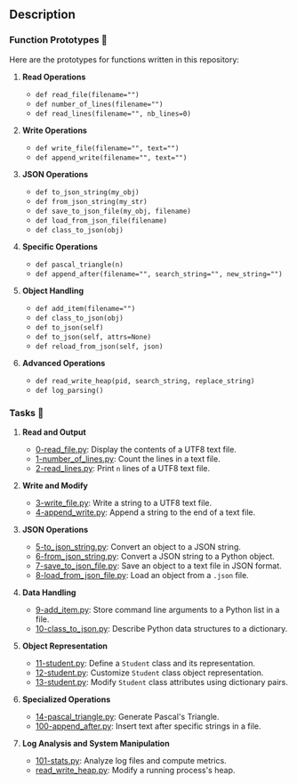 ## Description

### Function Prototypes 💾
Here are the prototypes for functions written in this repository:

1. **Read Operations**
   * `def read_file(filename="")`
   * `def number_of_lines(filename="")`
   * `def read_lines(filename="", nb_lines=0)`

2. **Write Operations**
   * `def write_file(filename="", text="")`
   * `def append_write(filename="", text="")`

3. **JSON Operations**
   * `def to_json_string(my_obj)`
   * `def from_json_string(my_str)`
   * `def save_to_json_file(my_obj, filename)`
   * `def load_from_json_file(filename)`
   * `def class_to_json(obj)`

4. **Specific Operations**
   * `def pascal_triangle(n)`
   * `def append_after(filename="", search_string="", new_string="")`

5. **Object Handling**
   * `def add_item(filename="")`
   * `def class_to_json(obj)`
   * `def to_json(self)`
   * `def to_json(self, attrs=None)`
   * `def reload_from_json(self, json)`

6. **Advanced Operations**
   * `def read_write_heap(pid, search_string, replace_string)`
   * `def log_parsing()`

### Tasks 📃
1. **Read and Output**
   * [0-read_file.py](./0-read_file.py): Display the contents of a UTF8 text file.
   * [1-number_of_lines.py](./1-number_of_lines.py): Count the lines in a text file.
   * [2-read_lines.py](./2-read_lines.py): Print `n` lines of a UTF8 text file.

2. **Write and Modify**
   * [3-write_file.py](./3-write_file.py): Write a string to a UTF8 text file.
   * [4-append_write.py](./4-append_write.py): Append a string to the end of a text file.

3. **JSON Operations**
   * [5-to_json_string.py](./5-to_json_string.py): Convert an object to a JSON string.
   * [6-from_json_string.py](./6-from_json_string.py): Convert a JSON string to a Python object.
   * [7-save_to_json_file.py](./7-save_to_json_file.py): Save an object to a text file in JSON format.
   * [8-load_from_json_file.py](./8-load_from_json_file.py): Load an object from a `.json` file.

4. **Data Handling**
   * [9-add_item.py](./9-add_item.py): Store command line arguments to a Python list in a file.
   * [10-class_to_json.py](./10-class_to_json.py): Describe Python data structures to a dictionary.

5. **Object Representation**
   * [11-student.py](./11-student.py): Define a `Student` class and its representation.
   * [12-student.py](./12-student.py): Customize `Student` class object representation.
   * [13-student.py](./13-student.py): Modify `Student` class attributes using dictionary pairs.

6. **Specialized Operations**
   * [14-pascal_triangle.py](./14-pascal_triangle.py): Generate Pascal's Triangle.
   * [100-append_after.py](./100-append_after.py): Insert text after specific strings in a file.

7. **Log Analysis and System Manipulation**
   * [101-stats.py](./101-stats.py): Analyze log files and compute metrics.
   * [read_write_heap.py](./read_write_heap.py): Modify a running process's heap.
